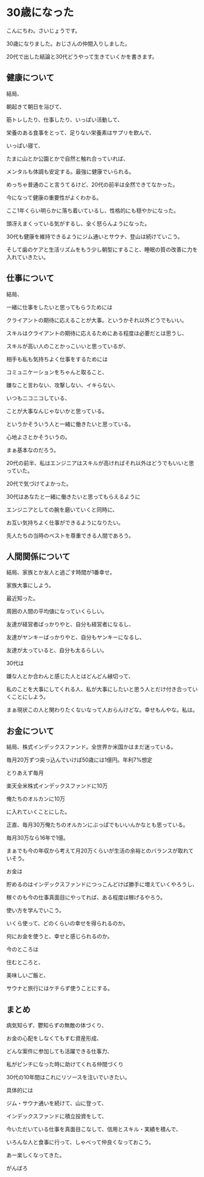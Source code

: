 # 30歳になった

こんにちわ。さいじょうです。



30歳になりました。おじさんの仲間入りしました。

20代で出した結論と30代どうやって生きていくかを書きます。



## 健康について
結局、

朝起きて朝日を浴びて、

筋トレしたり、仕事したり、いっぱい活動して、

栄養のある食事をとって、足りない栄養素はサプリを飲んで、

いっぱい寝て、

たまに山とか公園とかで自然と触れ合っていれば、

メンタルも体調も安定する。最強に健康でいられる。



めっちゃ普通のこと言うてるけど、20代の前半は全然できてなかった。

今になって健康の重要性がよくわかる。



ここ1年くらい明らかに落ち着いているし、性格的にも穏やかになった。

頭冴えまくっている気がするし、全く怒らんようになった。



30代も健康を維持できるようにジム通いとサウナ、登山は続けていこう。

そして歯のケアと生活リズムをもう少し朝型にすること、睡眠の質の改善に力を入れていきたい。



## 仕事について
結局、

一緒に仕事をしたいと思ってもらうためには

クライアントの期待に応えることが大事。というかそれ以外どうでもいい。



スキルはクライアントの期待に応えるためにある程度は必要だとは思うし、

スキルが高い人のことかっこいいと思っているが、



相手も私も気持ちよく仕事をするためには

コミュニケーションをちゃんと取ること、

嫌なこと言わない、攻撃しない、イキらない、

いつもニコニコしている、

ことが大事なんじゃないかと思っている。



というかそういう人と一緒に働きたいと思っている。

心地よさとかそういうの。



まぁ基本なのだろう。

20代の前半、私はエンジニアはスキルが高ければそれ以外はどうでもいいと思っていた。

20代で気づけてよかった。



30代はあなたと一緒に働きたいと思ってもらえるように

エンジニアとしての腕を磨いていくと同時に、

お互い気持ちよく仕事ができるようになりたい。



先人たちの当時のベストを尊重できる人間であろう。



## 人間関係について
結局、家族とか友人と過ごす時間が1番幸せ。



家族大事にしよう。



最近知った。

周囲の人間の平均値になっていくらしい。

友達が経営者ばっかりやと、自分も経営者になるし、

友達がヤンキーばっかりやと、自分もヤンキーになるし、

友達が太っていると、自分も太るらしい。



30代は

嫌な人とか合わんと感じた人とはどんどん縁切って、

私のことを大事にしてくれる人、私が大事にしたいと思う人とだけ付き合っていくことにしよう。

まぁ現状この人と関わりたくないなって人おらんけどな。幸せもんやな。私は。



## お金について
結局、株式インデックスファンド。全世界か米国かはまだ迷っている。

毎月20万ずつ突っ込んでいけば50歳には1億円。年利7%想定



とりあえず毎月

楽天全米株式インデックスファンドに10万

俺たちのオルカンに10万

に入れていくことにした。



正直、毎月30万俺たちのオルカンにぶっぱでもいいんかなとも思っている。

毎月30万なら16年で1億。



まぁでも今の年収から考えて月20万くらいが生活の余裕とのバランスが取れていそう。



お金は

貯めるのはインデックスファンドにつっこんどけば勝手に増えていくやろうし、

稼ぐのも今の仕事真面目にやってれば、ある程度は稼げるやろう。



使い方を学んでいこう。

いくら使って、どのくらいの幸せを得られるのか。

何にお金を使うと、幸せと感じられるのか。



今のところは

住むところと、

美味しいご飯と、

サウナと旅行にはケチらず使うことにする。



## まとめ
病気知らず、鬱知らずの無敵の体づくり、

お金の心配をしなくてもすむ資産形成、

どんな案件に参加しても活躍できる仕事力、

私がピンチになった時に助けてくれる仲間づくり



30代の10年間はこれにリソースを注いでいきたい。



具体的には

ジム・サウナ通いを続けて、山に登って、

インデックスファンドに積立投資をして、

今いただいている仕事を真面目こなして、信用とスキル・実績を積んで、

いろんな人と食事に行って、しゃべって仲良くなっておこう。



あー楽しくなってきた。

がんばろ
